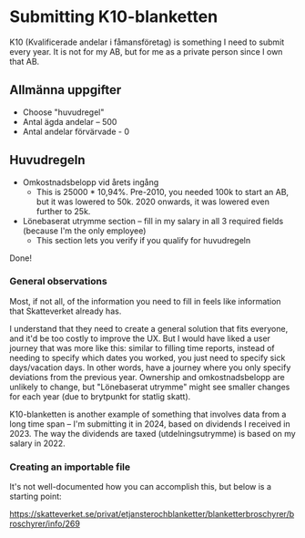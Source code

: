 # Submitting K10-blanketten

K10 (Kvalificerade andelar i fåmansföretag) is something I need to submit every year. It is not for my AB, but
for me as a private person since I own that AB.

## Allmänna uppgifter

- Choose "huvudregel"
- Antal ägda andelar – 500
- Antal andelar förvärvade - 0

## Huvudregeln

- Omkostnadsbelopp vid årets ingång
  - This is 25000 \* 10,94%. Pre-2010, you needed 100k to start an AB, but it was lowered to 50k. 2020 onwards, it was lowered even further to 25k.
- Lönebaserat utrymme section – fill in my salary in all 3 required fields (because I'm the only employee)
  - This section lets you verify if you qualify for huvudregeln

Done!

### General observations

Most, if not all, of the information you need to fill in feels like information that Skatteverket already has.

I understand that they need to create a general solution that fits everyone, and it'd be too
costly to improve the UX. But I would have liked a user journey that was more like this: similar
to filling time reports, instead of needing to specify which dates you worked, you just need to
specify sick days/vacation days. In other words, have a journey where you only specify
deviations from the previous year. Ownership and omkostnadsbelopp are unlikely to change,
but "Lönebaserat utrymme" might see smaller changes for each year (due to brytpunkt for statlig skatt).

K10-blanketten is another example of something that involves data from a long time span –
I'm submitting it in 2024, based on dividends I received in 2023. The way the dividends are
taxed (utdelningsutrymme) is based on my salary in 2022.

### Creating an importable file

It's not well-documented how you can accomplish this, but below is a starting point:

https://skatteverket.se/privat/etjansterochblanketter/blanketterbroschyrer/broschyrer/info/269
